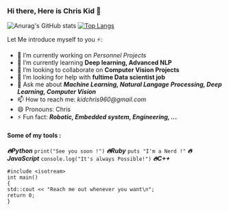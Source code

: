 ### Hi there, Here is Chris Kid 👋
![Anurag's GitHub stats](https://github-readme-stats.vercel.app/api?username=Kidchris&show_icons=true&theme=dracula)
[![Top Langs](https://github-readme-stats.vercel.app/api/top-langs/?username=Kidchris&layout=compact&show_icons=true&theme=dracula)](https://github.com/anuraghazra/github-readme-stats)

<!--
**Kidchris/Kidchris** is a ✨ _special_ ✨ repository because its `README.md` (this file) appears on your GitHub profile.
-->

Let Me introduce myself to you ⚡:

- 🔭 I’m currently working on *Personnel Projects*
- 🌱 I’m currently learning **Deep learning, Advanced NLP**
- 👯 I’m looking to collaborate on **Computer Vision Projects**
- 🤔 I’m looking for help with **fultime Data scientist job**
- 💬 Ask me about  ***Machine Learning, Natural Langage Processing, Deep Learning, Computer Vision***
- 📫 How to reach me: _kidchris960@gmail.com_
- 😄 Pronouns: Chris
- ⚡ Fun fact: ***Robotic, Embedded system, Engineering, ...***

#### Some of my tools :
***🔥Python***
```print("See you soon !")``` 
***🔥Ruby***
```puts "I'm a Nerd !"```
***🔥JavaScript***
```console.log("It's always Possible!")```
***🔥C++***
```
#include <isotream>
int main()
{
std::cout << "Reach me out whenever you want\n";
return 0;
}
```
